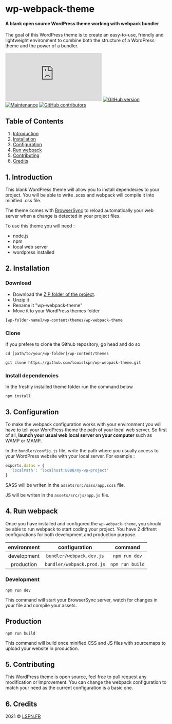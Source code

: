 # wp-webpack-theme

#### A blank open source WordPress theme working with webpack bundler ####

The goal of this WordPress theme is to create an easy-to-use, friendly and lightweight environment to combine both the structure of a WordPress theme and the power of a bundler.

[![Only 2 Kb](https://badge-size.herokuapp.com/louislspn/wp-webpack-theme/master/bundler/webpack.dev.js)](https://github.com/Naereen/StrapDown.js/blob/master/bundler/webpack.dev.js)
[![GitHub version](https://badge.fury.io/gh/louislspn%2Fwp-webpack-theme.svg)](https://github.com/louislspn/wp-webpack-theme)
[![Maintenance](https://img.shields.io/badge/maintained-yes-green.svg)](https://GitHub.com/Naereen/StrapDown.js/graphs/commit-activity)
[![GitHub contributors](https://img.shields.io/github/contributors/louislspn/wp-webpack-theme.svg)](https://GitHub.com/louislspn/wp-webpack-theme/graphs/contributors/)

## Table of Contents

1. [Introduction](#1-introduction)
2. [Installation](#2-installation)
3. [Configuration](#3-configuration)
4. [Run webpack](#4-run-webpack)
4. [Contributing](#5-contributing)
5. [Credits](#6-credits)

## 1. Introduction

This blank WordPress theme will allow you to install dependecies to your project. You will be able to write .scss and webpack will compile it into minified .css file.

The theme comes with [BrowserSync](https://github.com/BrowserSync/browser-sync) to reload automatically your web server when a change is detected in your project files.

To use this theme you will need :

- node.js
- npm
- local web server
- wordpress installed

## 2. Installation

### Download

- Download the [ZIP folder of the project](https://github.com/louislspn/wp-webpack-theme/archive/refs/heads/main.zip).
- Unzip it
- Rename it "wp-webpack-theme"
- Move it to your WordPress themes folder

```
[wp-folder-name]/wp-content/themes/wp-webpack-theme
```

### Clone

If you prefere to clone the Github repository, go head and do so
```
cd [path/to/your/wp-folder]/wp-content/themes
```
```
git clone https://github.com/louislspn/wp-webpack-theme.git
```

### Install dependencies

In the freshly installed theme folder run the command below
```
npm install
```



## 3. Configuration

To make the webpack configuration works with your environment you will have to tell your WordPress theme the path of your local web server. So first of all, **launch your usual web local server on your computer** such as WAMP or MAMP.

In the ```bundler/config.js``` file, write the path where you usually access to your WordPress website with your local server. For example :

```js
exports.datas = {
  'localPath': 'localhost:8888/my-wp-project'
}
```

SASS will be writen in the ```assets/src/sass/app.scss``` file.

JS will be writen in the ```assets/src/js/app.js``` file.

## 4. Run webpack

Once you have installed and configured the ```wp-webpack-theme```, you should be able to run webpack to start coding your project. You have 2 diffrent configurations for both development and production purpose.

|        environment         |   configuration    | command |
| :-----------------: | :---------: | :----------: |
|  development  | ```bundler/webpack.dev.js```  | ```npm run dev```  |
|  production | ```bundler/webpack.prod.js``` | ```npm run build```

### Development

```npm run dev```

This command will start your BrowserSync server, watch for changes in your file and compile your assets.

## Production

```npm run build```

This command will build once minified CSS and JS files with sourcemaps to upload your website in production.

## 5. Contributing

This WordPress theme is open source, feel free to pull request any modification or improvement. You can change the webpack configuration to match your need as the current configuration is a basic one.

## 6. Credits

2021 © [LSPN.FR](https://lspn.fr)

